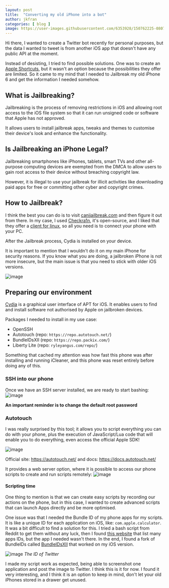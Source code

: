 ```yaml
---
layout: post
title:  "Converting my old iPhone into a bot"
author: jkfran
categories: [ blog ]
image: https://user-images.githubusercontent.com/6353928/150762225-08079e98-97fb-4c00-bdd1-0d0ce59c3cb3.png
---
```


Hi there, I wanted to create a Twitter bot recently for personal purposes, but the data I wanted to tweet is from another iOS app that doesn't have any public API at the moment.

Instead of desisting, I tried to find possible solutions. One was to create an [Apple Shortcuts](https://support.apple.com/en-gb/guide/shortcuts/welcome/ios), but it wasn't an option because the possibilities they offer are limited. So it came to my mind that I needed to Jailbreak my old iPhone 6 and get the information I needed somehow.

## What is Jailbreaking?

Jailbreaking is the process of removing restrictions in iOS and allowing root access to the iOS file system so that it can run unsigned code or software that Apple has not approved.

It allows users to install jailbreak apps, tweaks and themes to customise their device's look and enhance the functionality.

## Is Jailbreaking an iPhone Legal?

Jailbreaking smartphones like iPhones, tablets, smart TVs and other all-purpose computing devices are exempted from the DMCA to allow users to gain root access to their device without breaching copyright law.

However, it is illegal to use your jailbreak for illicit activities like downloading paid apps for free or committing other cyber and copyright crimes.

## How to Jailbreak?

I think the best you can do is to visit [canijailbreak.com](https://canijailbreak.com/) and then figure it out from there. In my case, I used [Checkra1n](https://checkra.in/), it's open-source, and I liked that they offer a [client for linux](https://checkra.in/linux), so all you need is to connect your phone with your PC.

After the Jailbreak process, Cydia is installed on your device.

It is important to mention that I wouldn't do it on my main iPhone for security reasons. If you know what you are doing, a jailbroken iPhone is not more insecure, but the main issue is that you need to stick with older iOS versions.

![image](https://user-images.githubusercontent.com/6353928/150762168-e6352d3e-8254-4501-8ced-35c2d00ac8f8.png)

## Preparing our environment

[Cydia](https://en.wikipedia.org/wiki/Cydia) is a graphical user interface of APT for iOS. It enables users to find and install software not authorised by Apple on jailbroken devices.

Packages I needed to install in my use case:
- OpenSSH
- Autotouch (repo: `https://repo.autotouch.net/`)
- BundleIDsXII (repo: `https://repo.packix.com/`)
- Liberty Lite (repo: `ryleyangus.com/repo/`)

Something that cached my attention was how fast this phone was after installing and running iCleaner, and this phone was reset entirely before doing any of this.

### SSH into our phone

Once we have an SSH server installed, we are ready to start bashing:
![image](https://user-images.githubusercontent.com/6353928/150141263-678c6459-17aa-4f65-bb7a-6ea247bf5a8b.png)

**An important reminder is to change the default root password**


### Autotouch

I was really surprised by this tool; it allows you to script everything you can do with your phone, plus the execution of JavaScript/Lua code that will enable you to do everything, even access the official Apple SDK!

![image](https://user-images.githubusercontent.com/6353928/150153033-55902e45-58a6-42a1-9174-c5a2122b132d.png)

Official site: https://autotouch.net/ and docs: https://docs.autotouch.net/

It provides a web server option, where it is possible to access our phone scripts to create and run scripts remotely:
![image](https://user-images.githubusercontent.com/6353928/150154039-9bd76168-e673-43bb-9e14-e77ed545c209.png)


#### Scripting time

One thing to mention is that we can create easy scripts by recording our actions on the phone, but in this case, I wanted to create advanced scripts that can launch Apps directly and be more optimised.

One issue was that I needed the Bundle ID of my phone apps for my scripts. It is like a unique ID for each application on iOS, like: `com.apple.calculator`. It was a bit difficult to find a solution for this. I tried a bash script from Reddit to get them without any luck, then I found [this website](https://offcornerdev.com/bundleid.html) that list many apps IDs, but the app I needed wasn't there. In the end, I found a fork of BundleIDs called [BundleIDsXII](https://github.com/mass1ve-err0r/BundleIDsXII) that worked on my iOS version.

![image](https://user-images.githubusercontent.com/6353928/150164830-c7cfa88e-4798-45dc-8922-5240ce34a628.png)
_The ID of Twitter_

I made my script work as expected, being able to screenshot one application and post the image to Twitter. I think this is it for now. I found it very interesting, and I think it is an option to keep in mind, don't let your old iPhones stored in a drawer get unused.
